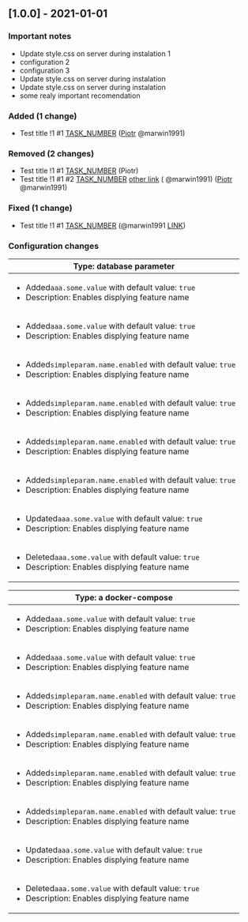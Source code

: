 [1.0.0] - 2021-01-01
--------------------

### Important notes

- Update style.css on server during instalation 1
- configuration 2
- configuration 3
- Update style.css on server during instalation
- Update style.css on server during instalation
- some realy important recomendation

### Added (1 change)

- Test title !1 #1 [TASK_NUMBER](https://www.google.pl) ([Piotr](https://github.com/marwin1991) @marwin1991)

### Removed (2 changes)

- Test title !1 #1 [TASK_NUMBER](https://www.google.pl) (Piotr)
- Test title !1 #1 #2 [TASK_NUMBER](https://www.google.pl) [other link](https://www.google.pl) (
  @marwin1991) ([Piotr](https://github.com/marwin1991) @marwin1991)

### Fixed (1 change)

- Test title !1 #1 [TASK_NUMBER](https://www.google.pl) (@marwin1991 [LINK](https://github.com/marwin1991))

### Configuration changes

| Type: database parameter                                                                                                         |
| -------------------------------------------------------------------------------------------------------------------------------- |
| <ul><li>Added`aaa.some.value` with default value: `true`</li><li>Description: Enables displying feature name</li></ul>           |
| <ul><li>Added`aaa.some.value` with default value: `true`</li><li>Description: Enables displying feature name</li></ul>           |
| <ul><li>Added`simpleparam.name.enabled` with default value: `true`</li><li>Description: Enables displying feature name</li></ul> |
| <ul><li>Added`simpleparam.name.enabled` with default value: `true`</li><li>Description: Enables displying feature name</li></ul> |
| <ul><li>Added`simpleparam.name.enabled` with default value: `true`</li><li>Description: Enables displying feature name</li></ul> |
| <ul><li>Added`simpleparam.name.enabled` with default value: `true`</li><li>Description: Enables displying feature name</li></ul> |
| <ul><li>Updated`aaa.some.value` with default value: `true`</li><li>Description: Enables displying feature name</li></ul>         |
| <ul><li>Deleted`aaa.some.value` with default value: `true`</li><li>Description: Enables displying feature name</li></ul>         |

| Type: a docker-compose                                                                                                           |
| -------------------------------------------------------------------------------------------------------------------------------- |
| <ul><li>Added`aaa.some.value` with default value: `true`</li><li>Description: Enables displying feature name</li></ul>           |
| <ul><li>Added`aaa.some.value` with default value: `true`</li><li>Description: Enables displying feature name</li></ul>           |
| <ul><li>Added`simpleparam.name.enabled` with default value: `true`</li><li>Description: Enables displying feature name</li></ul> |
| <ul><li>Added`simpleparam.name.enabled` with default value: `true`</li><li>Description: Enables displying feature name</li></ul> |
| <ul><li>Added`simpleparam.name.enabled` with default value: `true`</li><li>Description: Enables displying feature name</li></ul> |
| <ul><li>Added`simpleparam.name.enabled` with default value: `true`</li><li>Description: Enables displying feature name</li></ul> |
| <ul><li>Updated`aaa.some.value` with default value: `true`</li><li>Description: Enables displying feature name</li></ul>         |
| <ul><li>Deleted`aaa.some.value` with default value: `true`</li><li>Description: Enables displying feature name</li></ul>         |


